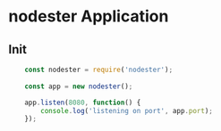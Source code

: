 # nodester Application

## Init

```js
	const nodester = require('nodester');
	
	const app = new nodester();

	app.listen(8080, function() {
		console.log('listening on port', app.port);
	});
```
